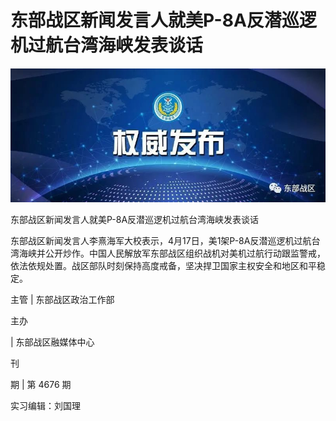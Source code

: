 # 东部战区新闻发言人就美P-8A反潜巡逻机过航台湾海峡发表谈话

![df1341286573f6d13f3137257346b04f.jpg](https://raw.githubusercontent.com/qqhsx/qqnews_image/main/2024/04/17/东部战区新闻发言人就美P-8A反潜巡逻机过航台湾海峡发表谈话/df1341286573f6d13f3137257346b04f.jpg)

东部战区新闻发言人就美P-8A反潜巡逻机过航台湾海峡发表谈话

东部战区新闻发言人李熹海军大校表示，4月17日，美1架P-8A反潜巡逻机过航台湾海峡并公开炒作。中国人民解放军东部战区组织战机对美机过航行动跟监警戒，依法依规处置。战区部队时刻保持高度戒备，坚决捍卫国家主权安全和地区和平稳定。

主管 | 东部战区政治工作部

主办

| 东部战区融媒体中心

刊

期 | 第 4676 期

实习编辑：刘国理

